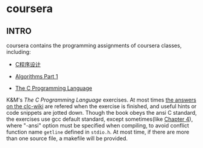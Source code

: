 # coursera
## INTRO

coursera contains  the programming assignments of coursera classes, including:

* [C程序设计](https://www.coursera.org/learn/c-chengxu-sheji/)

* [Algorithms Part 1](https://www.coursera.org/learn/algorithms-part1/)

* [The C Programming Language](http://clc-wiki.net/wiki/K%26R2_solutions) 

K&M's *The C Programming Language* exercises. At most times [the
answers on the clc-wiki](http://clc-wiki.net/wiki/K%26R2_solutions)
are refered when the exercise is finished, and useful hints or code
snippets are jotted down. Though the book obeys the ansi C standard,
the exercises use gcc default standard, except sometimes(like [Chapter
4](./tcpl/chapter_4)), where "-ansi" option must be specified when
compiling, to avoid conflict function name `getline` defined in
`stdio.h`. At most time, if there are more than one source file, a
makefile will be provided.

